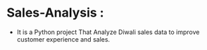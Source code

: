 # Sales-Analysis :
- It is a Python project That Analyze Diwali sales data to improve customer experience and sales.
